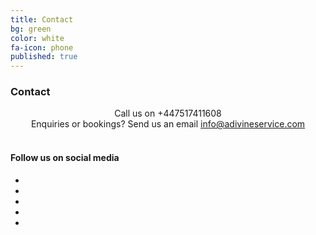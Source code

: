 ```yaml
---
title: Contact
bg: green
color: white
fa-icon: phone
published: true
---
```


### Contact

<center><i class="fa fa-phone fa-2x"></i> Call us on +447517411608</center>
<center><i class="fa fa-envelope fa-2x"></i> Enquiries or bookings? Send us an email <a href="mailto:info@adivineservice.com">info@adivineservice.com</a> </center>
<br/> 

#### Follow us on social media
<center>
<ul id="horizontalmenu">
  <li><a href="https://www.facebook.com/adivineservice"><i class="fa fa-facebook fa-3x"></i></a></li>
  <li></li>
  <li><a href="https://www.instagram.com/adivineservice"><i class="fa fa-instagram fa-3x"></i></a></li>
  <li></li>
  <li><a href="https://twitter.com/servicedivine"><i class="fa fa-twitter fa-3x"></i></a></li>


</ul>
</center>
